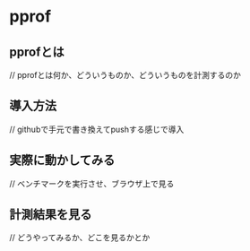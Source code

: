 # pprof
## pprofとは
// pprofとは何か、どういうものか、どういうものを計測するのか

## 導入方法
// githubで手元で書き換えてpushする感じで導入

## 実際に動かしてみる
// ベンチマークを実行させ、ブラウザ上で見る

## 計測結果を見る
// どうやってみるか、どこを見るかとか